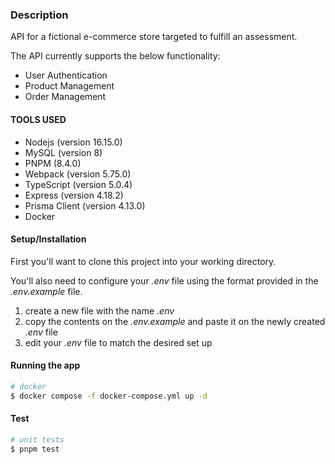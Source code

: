 ### Description

API for a fictional e-commerce store targeted to fulfill an assessment.

The API currently supports the below functionality:

-   User Authentication
-   Product Management
-   Order Management

#### TOOLS USED

-   Nodejs (version 16.15.0)
-   MySQL (version 8)
-   PNPM (8.4.0)
-   Webpack (version 5.75.0)
-   TypeScript (version 5.0.4)
-   Express (version 4.18.2)
-   Prisma Client (version 4.13.0)
-   Docker

#### Setup/Installation

First you'll want to clone this project into your working directory.

You'll also need to configure your _.env_ file using the format provided in the _.env.example_ file.

1. create a new file with the name _.env_
2. copy the contents on the _.env.example_ and paste it on the newly
   created _.env_ file
3. edit your _.env_ file to match the desired set up

#### Running the app

```bash
# docker
$ docker compose -f docker-compose.yml up -d

```

#### Test

```bash
# unit tests
$ pnpm test
```
